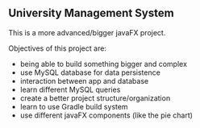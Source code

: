 ## University Management System

This is a more advanced/bigger javaFX project.

Objectives of this project are:
- being able to build something bigger and complex
- use MySQL database for data persistence
- interaction between app and database
- learn different MySQL queries
- create a better project structure/organization
- learn to use Gradle build system
- use different javaFX components (like the pie chart)


